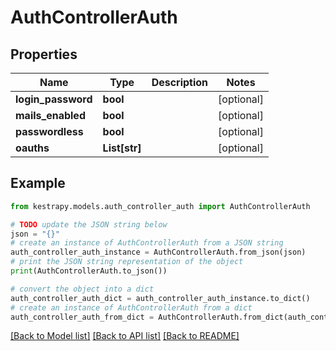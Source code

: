 # AuthControllerAuth


## Properties

Name | Type | Description | Notes
------------ | ------------- | ------------- | -------------
**login_password** | **bool** |  | [optional] 
**mails_enabled** | **bool** |  | [optional] 
**passwordless** | **bool** |  | [optional] 
**oauths** | **List[str]** |  | [optional] 

## Example

```python
from kestrapy.models.auth_controller_auth import AuthControllerAuth

# TODO update the JSON string below
json = "{}"
# create an instance of AuthControllerAuth from a JSON string
auth_controller_auth_instance = AuthControllerAuth.from_json(json)
# print the JSON string representation of the object
print(AuthControllerAuth.to_json())

# convert the object into a dict
auth_controller_auth_dict = auth_controller_auth_instance.to_dict()
# create an instance of AuthControllerAuth from a dict
auth_controller_auth_from_dict = AuthControllerAuth.from_dict(auth_controller_auth_dict)
```
[[Back to Model list]](../README.md#documentation-for-models) [[Back to API list]](../README.md#documentation-for-api-endpoints) [[Back to README]](../README.md)


